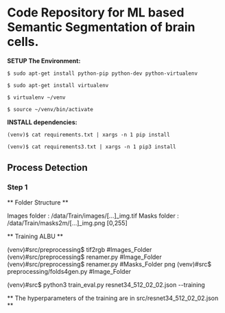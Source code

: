 # Code Repository for ML based Semantic Segmentation of brain cells. 

**SETUP The Environment:**

```
$ sudo apt-get install python-pip python-dev python-virtualenv

$ sudo apt-get install virtualenv

$ virtualenv ~/venv

$ source ~/venv/bin/activate

```
**INSTALL dependencies:**

```
(venv)$ cat requirements.txt | xargs -n 1 pip install

(venv)$ cat requirements3.txt | xargs -n 1 pip3 install
```

## Process Detection ##

### Step 1 ###

** Folder Structure **

Images folder : /data/Train/images/[...]_img.tif
Masks folder : /data/Train/masks2m/[...]_img.png [0,255]

** Training ALBU **

(venv)#src/preprocessing$ tif2rgb #Images_Folder <if images are grayscale>
(venv)#src/preprocessing$ renamer.py #Image_Folder
(venv)#src/preprocessing$ renamer.py #Masks_Folder png
(venv)#src$ preprocessing/folds4gen.py #Image_Folder
  
(venv)#src$ python3 train_eval.py resnet34_512_02_02.json --training

** The hyperparameters of the training are in src/resnet34_512_02_02.json **

